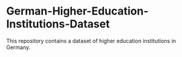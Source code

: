 # German-Higher-Education-Institutions-Dataset
This repository contains a dataset of higher education institutions in Germany.
